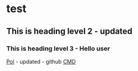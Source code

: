 # test
## This is heading level 2 - updated
### This is heading level 3 - Hello user

[Pol](./pol.md) - updated - github
[CMD](./cmd.sh)
